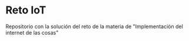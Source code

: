 # Reto IoT
Repositorio con la solución del reto de la materia de "Implementación del internet de las cosas"
